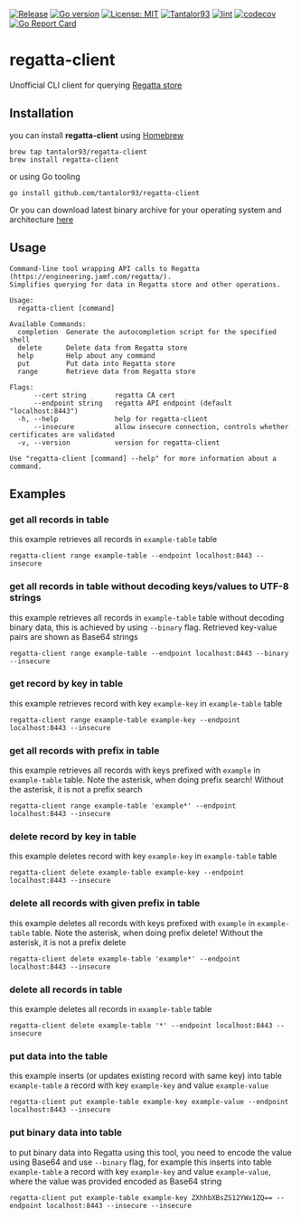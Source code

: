 [![Release](https://img.shields.io/github/release/Tantalor93/regatta-client/all.svg)](https://github.com/tantalor93/regatta-client/releases)
[![Go version](https://img.shields.io/github/go-mod/go-version/Tantalor93/regatta-client)](https://github.com/Tantalor93/regatta-client/blob/main/go.mod#L3)
[![License: MIT](https://img.shields.io/badge/License-MIT-yellow.svg)](LICENSE)
[![Tantalor93](https://circleci.com/gh/Tantalor93/regatta-client/tree/main.svg?style=svg)](https://circleci.com/gh/Tantalor93/regatta-client?branch=main)
[![lint](https://github.com/Tantalor93/regatta-client/actions/workflows/lint.yml/badge.svg?branch=main)](https://github.com/Tantalor93/regatta-client/actions/workflows/lint.yml)
[![codecov](https://codecov.io/gh/Tantalor93/regatta-client/branch/main/graph/badge.svg?token=V47TUVZKNF)](https://codecov.io/gh/Tantalor93/regatta-client)
[![Go Report Card](https://goreportcard.com/badge/github.com/tantalor93/regatta-client)](https://goreportcard.com/report/github.com/tantalor93/regatta-client)

# regatta-client
Unofficial CLI client for querying [Regatta store](https://github.com/jamf/regatta) 

## Installation
you can install **regatta-client** using [Homebrew](https://brew.sh/)

```
brew tap tantalor93/regatta-client
brew install regatta-client
```

or using Go tooling 

```
go install github.com/tantalor93/regatta-client
```

Or you can download latest binary archive for your operating system and architecture [here](https://github.com/Tantalor93/regatta-client/releases/latest)

## Usage

```
Command-line tool wrapping API calls to Regatta (https://engineering.jamf.com/regatta/).
Simplifies querying for data in Regatta store and other operations.

Usage:
  regatta-client [command]

Available Commands:
  completion  Generate the autocompletion script for the specified shell
  delete      Delete data from Regatta store
  help        Help about any command
  put         Put data into Regatta store
  range       Retrieve data from Regatta store

Flags:
      --cert string       regatta CA cert
      --endpoint string   regatta API endpoint (default "localhost:8443")
  -h, --help              help for regatta-client
      --insecure          allow insecure connection, controls whether certificates are validated
  -v, --version           version for regatta-client

Use "regatta-client [command] --help" for more information about a command.
```

## Examples
### get all records in table
this example retrieves all records in `example-table` table

```
regatta-client range example-table --endpoint localhost:8443 --insecure
```

### get all records in table without decoding keys/values to UTF-8 strings
this example retrieves all records in `example-table` table without decoding binary data, this is achieved by using `--binary` flag. Retrieved key-value pairs are shown as Base64 strings

```
regatta-client range example-table --endpoint localhost:8443 --binary --insecure 
```

### get record by key in table
this example retrieves record with key `example-key` in `example-table` table

```
regatta-client range example-table example-key --endpoint localhost:8443 --insecure 
```

### get all records with prefix in table
this example retrieves all records with keys prefixed with `example` in `example-table` table. Note the asterisk, when doing prefix search! Without the asterisk, it is not a prefix search

```
regatta-client range example-table 'example*' --endpoint localhost:8443 --insecure 
```

### delete record by key in table
this example deletes record with key `example-key` in `example-table` table

```
regatta-client delete example-table example-key --endpoint localhost:8443 --insecure 
```

### delete all records with given prefix in table 
this example deletes all records with keys prefixed with `example` in `example-table` table. Note the asterisk, when doing prefix delete! Without the asterisk, it is not a prefix delete

```
regatta-client delete example-table 'example*' --endpoint localhost:8443 --insecure
```

### delete all records in table
this example deletes all records in `example-table` table 

```
regatta-client delete example-table '*' --endpoint localhost:8443 --insecure 
```

### put data into the table
this example inserts (or updates existing record with same key) into table `example-table` a record with key `example-key` and value `example-value`

```
regatta-client put example-table example-key example-value --endpoint localhost:8443 --insecure  
```

### put binary data into table
to put binary data into Regatta using this tool, you need to encode the value using Base64 and use `--binary` flag, 
for example this inserts into table `example-table` a record with key `example-key` and value `example-value`, where the value was
provided encoded as Base64 string

```
regatta-client put example-table example-key ZXhhbXBsZS12YWx1ZQ== --endpoint localhost:8443 --insecure --insecure
```
